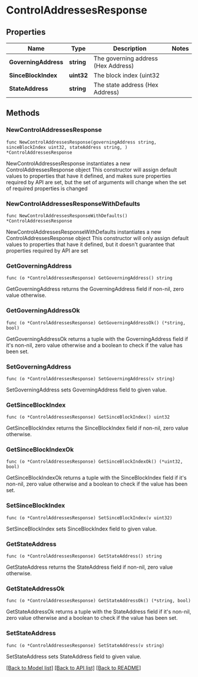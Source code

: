 # ControlAddressesResponse

## Properties

Name | Type | Description | Notes
------------ | ------------- | ------------- | -------------
**GoverningAddress** | **string** | The governing address (Hex Address) | 
**SinceBlockIndex** | **uint32** | The block index (uint32 | 
**StateAddress** | **string** | The state address (Hex Address) | 

## Methods

### NewControlAddressesResponse

`func NewControlAddressesResponse(governingAddress string, sinceBlockIndex uint32, stateAddress string, ) *ControlAddressesResponse`

NewControlAddressesResponse instantiates a new ControlAddressesResponse object
This constructor will assign default values to properties that have it defined,
and makes sure properties required by API are set, but the set of arguments
will change when the set of required properties is changed

### NewControlAddressesResponseWithDefaults

`func NewControlAddressesResponseWithDefaults() *ControlAddressesResponse`

NewControlAddressesResponseWithDefaults instantiates a new ControlAddressesResponse object
This constructor will only assign default values to properties that have it defined,
but it doesn't guarantee that properties required by API are set

### GetGoverningAddress

`func (o *ControlAddressesResponse) GetGoverningAddress() string`

GetGoverningAddress returns the GoverningAddress field if non-nil, zero value otherwise.

### GetGoverningAddressOk

`func (o *ControlAddressesResponse) GetGoverningAddressOk() (*string, bool)`

GetGoverningAddressOk returns a tuple with the GoverningAddress field if it's non-nil, zero value otherwise
and a boolean to check if the value has been set.

### SetGoverningAddress

`func (o *ControlAddressesResponse) SetGoverningAddress(v string)`

SetGoverningAddress sets GoverningAddress field to given value.


### GetSinceBlockIndex

`func (o *ControlAddressesResponse) GetSinceBlockIndex() uint32`

GetSinceBlockIndex returns the SinceBlockIndex field if non-nil, zero value otherwise.

### GetSinceBlockIndexOk

`func (o *ControlAddressesResponse) GetSinceBlockIndexOk() (*uint32, bool)`

GetSinceBlockIndexOk returns a tuple with the SinceBlockIndex field if it's non-nil, zero value otherwise
and a boolean to check if the value has been set.

### SetSinceBlockIndex

`func (o *ControlAddressesResponse) SetSinceBlockIndex(v uint32)`

SetSinceBlockIndex sets SinceBlockIndex field to given value.


### GetStateAddress

`func (o *ControlAddressesResponse) GetStateAddress() string`

GetStateAddress returns the StateAddress field if non-nil, zero value otherwise.

### GetStateAddressOk

`func (o *ControlAddressesResponse) GetStateAddressOk() (*string, bool)`

GetStateAddressOk returns a tuple with the StateAddress field if it's non-nil, zero value otherwise
and a boolean to check if the value has been set.

### SetStateAddress

`func (o *ControlAddressesResponse) SetStateAddress(v string)`

SetStateAddress sets StateAddress field to given value.



[[Back to Model list]](../README.md#documentation-for-models) [[Back to API list]](../README.md#documentation-for-api-endpoints) [[Back to README]](../README.md)


